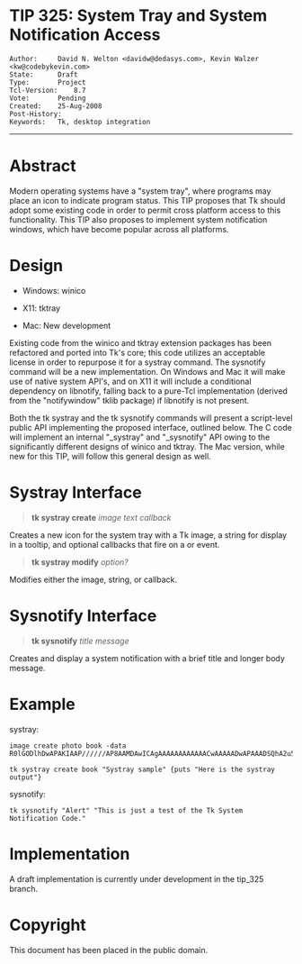 # TIP 325: System Tray and System Notification Access
	Author:		David N. Welton <davidw@dedasys.com>, Kevin Walzer <kw@codebykevin.com>
	State:		Draft
	Type:		Project
	Tcl-Version:	8.7
	Vote:		Pending
	Created:	25-Aug-2008
	Post-History:	
	Keywords:	Tk, desktop integration
-----

# Abstract

Modern operating systems have a "system tray", where programs may place an
icon to indicate program status. This TIP proposes that Tk should adopt some
existing code in order to permit cross platform access to this functionality. 
This TIP also proposes to implement system notification windows, which have become 
popular across all platforms.

# Design

 * Windows: winico

 * X11: tktray

 * Mac: New development

Existing code from the winico and tktray extension packages has been refactored and ported into Tk's core; this code utilizes an acceptable license in order to repurpose it for a systray command. The sysnotify command will be a new implementation. On Windows and Mac it will make use of native system API's, and on X11 it will include a conditional dependency on libnotify, falling back to a pure-Tcl implementation (derived from the "notifywindow" tklib package) if libnotify is not present. 

Both the tk systray and the tk sysnotify commands will present a script-level public API implementing the proposed interface, outlined below. The C code will implement an internal "\_systray" and "\_sysnotify" API owing to the significantly different designs of winico and tktray. The Mac version, while new for this TIP, will follow this general design as well.

# Systray Interface

 > **tk systray create** _image_ _text_ _callback_

Creates a new icon for the system tray with a Tk image, a string for display in a tooltip, and optional callbacks that fire on a <Button-1>  or <Button-3> event.

> **tk systray modify** _option?_ 

Modifies either the image, string, or callback.

# Sysnotify Interface

> **tk sysnotify** _title_ _message_ 

Creates and display a system notification with a brief title and longer body message.

# Example

systray:

    image create photo book -data R0lGODlhDwAPAKIAAP//////AP8AAMDAwICAgAAAAAAAAAAAACwAAAAADwAPAAADSQhA2u5ksPeKABKSCaya29d4WKgERFF0l1IMQCAKatvBJ0OTdzzXI1xMB3TBZAvATtB6NSLKleXi3OBoLqrVgc0yv+DVSEUuFxIAOw==

    tk systray create book "Systray sample" {puts "Here is the systray output"}

sysnotify:

    tk sysnotify "Alert" "This is just a test of the Tk System Notification Code."

# Implementation 

A draft implementation is currently under development in the tip_325 branch.

# Copyright

This document has been placed in the public domain.